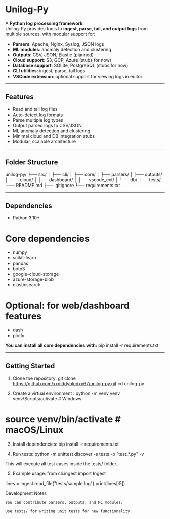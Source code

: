# Unilog-Py

A **Python log processing framework**.  
Unilog-Py provides tools to **ingest, parse, tail, and output logs** from multiple sources, with modular support for:

- **Parsers**: Apache, Nginx, Syslog, JSON logs
- **ML modules**: anomaly detection and clustering
- **Outputs**: CSV, JSON, Elastic (planned)
- **Cloud support**: S3, GCP, Azure (stubs for now)
- **Database support**: SQLite, PostgreSQL (stubs for now)
- **CLI utilities**: ingest, parse, tail logs
- **VSCode extension**: optional support for viewing logs in editor

---

## Features

- Read and tail log files
- Auto-detect log formats
- Parse multiple log types
- Output parsed logs to CSV/JSON
- ML anomaly detection and clustering
- Minimal cloud and DB integration stubs
- Modular, scalable architecture

---

## Folder Structure

unilog-py/
├── src/
│ ├── cli/
│ ├── core/
│ ├── parsers/
│ ├── outputs/
│ ├── cloud/
│ ├── dashboard/
│ ├── vscode_ext/
│ └── db/
├── tests/
├── README.md
├── .gitignore
└── requirements.txt


---

## Dependencies

- Python 3.10+  
# Core dependencies
- numpy
- scikit-learn
- pandas
- boto3
- google-cloud-storage
- azure-storage-blob
- elasticsearch

# Optional: for web/dashboard features
- dash
- plotly

**You can install all core dependencies with:**
pip install -r requirements.txt

---

## Getting Started

1. Clone the repository:
git clone https://github.com/xxdiddybludxx67/unilog-py.git
cd unilog-py

2. Create a virtual environment :
python -m venv venv
venv\Scripts\activate    # Windows
# source venv/bin/activate   # macOS/Linux

3. Install dependencies:
pip install -r requirements.txt

4. Run tests:
python -m unittest discover -s tests -p "test_*.py" -v

This will execute all test cases inside the tests/ folder.

5. Example usage:
from cli.ingest import Ingest

lines = Ingest.read_file("tests/sample.log")
print(lines[:5])

Development Notes

    You can contribute parsers, outputs, and ML modules.

    Use tests/ for writing unit tests for new functionality. 
